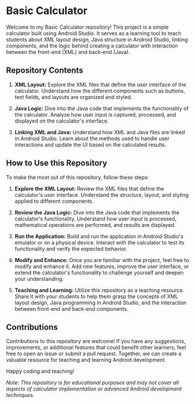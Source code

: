 # Basic Calculator

Welcome to my Basic Calculator repository! This project is a simple calculator built using Android Studio. It serves as a learning tool to teach students about XML layout design, Java structure in Android Studio, linking components, and the logic behind creating a calculator with interaction between the front-end (XML) and back-end (Java).

## Repository Contents
1. **XML Layout:** Explore the XML files that define the user interface of the calculator. Understand how the different components such as buttons, text fields, and layouts are organized and styled.

2. **Java Logic:** Dive into the Java code that implements the functionality of the calculator. Analyze how user input is captured, processed, and displayed on the calculator's interface.

3. **Linking XML and Java:** Understand how XML and Java files are linked in Android Studio. Learn about the methods used to handle user interactions and update the UI based on the calculated results.

## How to Use this Repository
To make the most out of this repository, follow these steps:

1. **Explore the XML Layout:** Review the XML files that define the calculator's user interface. Understand the structure, layout, and styling applied to different components.

2. **Review the Java Logic:** Dive into the Java code that implements the calculator's functionality. Understand how user input is processed, mathematical operations are performed, and results are displayed.

3. **Run the Application:** Build and run the application in Android Studio's emulator or on a physical device. Interact with the calculator to test its functionality and verify the expected behavior.

4. **Modify and Enhance:** Once you are familiar with the project, feel free to modify and enhance it. Add new features, improve the user interface, or extend the calculator's functionality to challenge yourself and deepen your understanding.

5. **Teaching and Learning:** Utilize this repository as a teaching resource. Share it with your students to help them grasp the concepts of XML layout design, Java programming in Android Studio, and the interaction between front-end and back-end components.

## Contributions
Contributions to this repository are welcome! If you have any suggestions, improvements, or additional features that could benefit other learners, feel free to open an issue or submit a pull request. Together, we can create a valuable resource for teaching and learning Android development.

Happy coding and teaching!

*Note: This repository is for educational purposes and may not cover all aspects of calculator implementation or advanced Android development techniques.*
